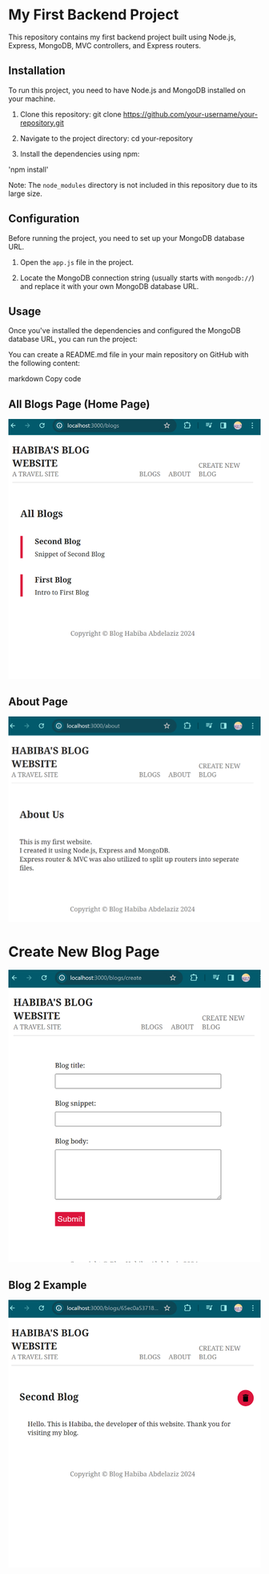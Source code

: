 # My First Backend Project

This repository contains my first backend project built using Node.js, Express, MongoDB, MVC controllers, and Express routers.

## Installation

To run this project, you need to have Node.js and MongoDB installed on your machine.

1. Clone this repository:
git clone https://github.com/your-username/your-repository.git

2. Navigate to the project directory:
cd your-repository

3. Install the dependencies using npm:

'npm install'


Note: The `node_modules` directory is not included in this repository due to its large size.

## Configuration

Before running the project, you need to set up your MongoDB database URL.

1. Open the `app.js` file in the project.

2. Locate the MongoDB connection string (usually starts with `mongodb://`) and replace it with your own MongoDB database URL.

## Usage

Once you've installed the dependencies and configured the MongoDB database URL, you can run the project:

You can create a README.md file in your main repository on GitHub with the following content:

markdown
Copy code

## All Blogs Page (Home Page)
![HomePage](https://github.com/HabibaAbdelaziz/Backend-Blog-Website-Project/blob/master/Website-images/Screenshot%202024-03-09%20160727.png)

## About Page
![AboutPage](https://github.com/HabibaAbdelaziz/Backend-Blog-Website-Project/blob/master/Website-images/Screenshot%202024-03-09%20160751.png)

# Create New Blog Page
![Create-New-Blog-Page](https://github.com/HabibaAbdelaziz/Backend-Blog-Website-Project/blob/master/Website-images/Screenshot%202024-03-09%20160819.png)

## Blog 2 Example
![Blog-2-Example](https://github.com/HabibaAbdelaziz/Backend-Blog-Website-Project/blob/master/Website-images/Screenshot%202024-03-09%20160644.png)

